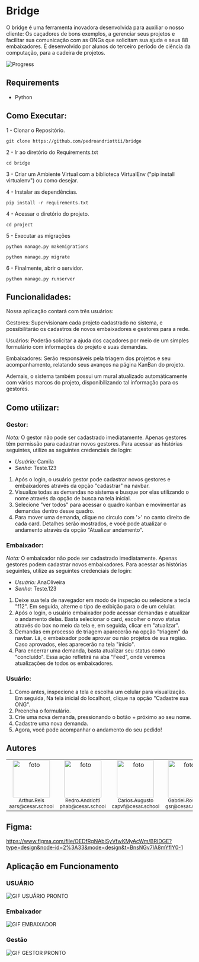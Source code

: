 # Bridge

O bridge é uma ferramenta inovadora desenvolvida para auxiliar o nosso cliente: Os caçadores de bons exemplos, a gerenciar seus projetos e facilitar sua comunicação com as ONGs que solicitam sua ajuda e seus 88 embaixadores. É desenvolvido por alunos do terceiro período de ciência da computação, para a cadeira de projetos.

![Progress](https://progress-bar.dev/100/?title=completed)

## Requirements

- Python

## Como Executar:

1 - Clonar o Repositório.
```
git clone https://github.com/pedroandriottii/bridge
```
2 - Ir ao diretório do Requirements.txt
```
cd bridge
```
3 - Criar um Ambiente Virtual com a biblioteca VirtualEnv ("pip install virtualenv") ou como desejar.

4 - Instalar as dependências.
```
pip install -r requirements.txt
```

4 - Acessar o diretório do projeto.
```
cd project
```

5 - Executar as migrações
```
python manage.py makemigrations
```
```
python manage.py migrate
```

6 - Finalmente, abrir o servidor.
```
python manage.py runserver
```


## Funcionalidades:

Nossa aplicação contará com três usuários: 

Gestores: Supervisionam cada projeto cadastrado no sistema, e possibilitarão os cadastros de novos embaixadores e gestores para a rede.

Usuários: Poderão solicitar a ajuda dos caçadores por meio de um simples formulário com informações do projeto e suas demandas.

Embaixadores: Serão responsáveis pela triagem dos projetos e seu acompanhamento, relatando seus avanços na página KanBan do projeto.

Ademais, o sistema também possui um mural atualizado automáticamente com vários marcos do projeto, disponibilizando tal informação para os gestores.

## Como utilizar:

### Gestor:

*Nota:* O gestor não pode ser cadastrado imediatamente. Apenas gestores têm permissão para cadastrar novos gestores. Para acessar as histórias seguintes, utilize as seguintes credenciais de login:
- *Usuário:* Camila
- *Senha:* Teste.123

1. Após o login, o usuário gestor pode cadastrar novos gestores e embaixadores através da opção "cadastrar" na navbar.
2. Visualize todas as demandas no sistema e busque por elas utilizando o nome através da opção de busca na tela inicial.
3. Selecione "ver todos" para acessar o quadro kanban e movimentar as demandas dentro desse quadro.
4. Para mover uma demanda, clique no círculo com '>' no canto direito de cada card. Detalhes serão mostrados, e você pode atualizar o andamento através da opção "Atualizar andamento".

### Embaixador:

*Nota:* O embaixador não pode ser cadastrado imediatamente. Apenas gestores podem cadastrar novos embaixadores. Para acessar as histórias seguintes, utilize as seguintes credenciais de login:
- *Usuário:* AnaOliveira
- *Senha:* Teste.123

1. Deixe sua tela de navegador em modo de inspeção ou selecione a tecla "f12". Em seguida, alterne o tipo de exibição para o de um celular.
2. Após o login, o usuário embaixador pode acessar demandas e atualizar o andamento delas. Basta selecionar o card, escolher o novo status através do box no meio da tela e, em seguida, clicar em "atualizar".
3. Demandas em processo de triagem aparecerão na opção "triagem" da navbar. Lá, o embaixador pode aprovar ou não projetos de sua região. Caso aprovados, eles aparecerão na tela "inicio".
4. Para encerrar uma demanda, basta atualizar seu status como "concluído". Essa ação refletirá na aba "Feed", onde veremos atualizações de todos os embaixadores.

### Usuário:

1. Como antes, inspecione a tela e escolha um celular para visualização. Em seguida, Na tela inicial do localhost, clique na opção "Cadastre sua ONG".
2. Preencha o formulário.
3. Crie uma nova demanda, pressionando o botão + próximo ao seu nome.
4. Cadastre uma nova demanda.
5. Agora, você pode acompanhar o andamento do seu pedido!


## Autores

<table>
  <tbody>
    <tr>
      <td align="center">
        <a href="https://github.com/arthurreis33">
          <img src="https://github.com/arthurreis33.png" width="100" alt="foto" style="max-width: 100px;">
          <br>
          <sub>
            Arthur Reis
          </sub>
          <br>
          <sub>
            aars@cesar.school
          </sub>
        </a>
      </td>
      <td align="center">
        <a href="https://github.com/pedroandriottii">
          <img src="https://github.com/pedroandriottii.png" width="100" alt="foto" style="max-width: 100px;">
          <br>
          <sub>
            Pedro Andriotti
          </sub>
          <br>
          <sub>
            phab@cesar.school
          </sub>
        </a>
      </td>
      <td align="center">
        <a href="https://github.com/CarlosAugustoP">
          <img src="https://github.com/CarlosAugustoP.png" width="100" alt="foto" style="max-width: 100px;">
          <br>
          <sub>
            Carlos Augusto
          </sub>
          <br>
          <sub>
            capvf@cesar.school
          </sub>
        </a>
      </td>
      <td align="center">
        <a href="https://github.com/grossiter04">
          <img src="https://github.com/grossiter04.png" width="100" alt="foto" style="max-width: 100px;">
          <br>
          <sub>
            Gabriel Rossiter
          </sub>
          <br>
          <sub>
            gsr@cesar.school
          </sub>
        </a>
      </td>
      <td align="center">
        <a href="https://github.com/edmaaralencar">
          <img src="https://github.com/edmaaralencar.png" width="100" alt="foto" style="max-width: 100px;">
          <br>
          <sub>
            Edmar Alencar
          </sub>
          <br>
          <sub>
            era@cesar.school
          </sub>
        </a>
      </td>
      <td align="center">
        <a href="https://github.com/luismingati">
          <img src="https://github.com/luismingati.png" width="100" alt="foto" style="max-width: 100px;">
          <br>
          <sub>
            Luis Otavio
          </sub>
          <br>
          <sub>
            locm@cesar.school
          </sub>
        </a>
      </td>
    </tr>
  </tbody>
</table>

## Figma:
https://www.figma.com/file/OEDfRgNAblSyVfwKMyAcWm/BRIDGE?type=design&node-id=2%3A33&mode=design&t=BnsNGv7IA8mYflY0-1

## Aplicação em Funcionamento
### USUÁRIO
![GIF USUÁRIO PRONTO](https://github.com/pedroandriottii/candyerp-front/assets/112347899/663037b0-86a9-4076-b601-55065cb5bad1)
### Embaixador
![GIF EMBAIXADOR](https://github.com/pedroandriottii/candyerp-front/assets/112347899/55281897-4cdb-4245-ab8c-2a56ba4d4857)
### Gestão
![GIF GESTOR PRONTO](https://github.com/pedroandriottii/candyerp-front/assets/112347899/82a2f287-8f55-4c17-81e6-55dc6aa16ef9)
